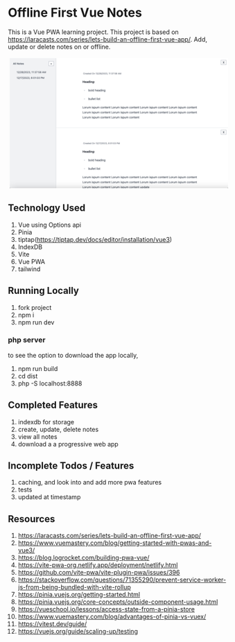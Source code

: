 # Offline First Vue Notes
This is a Vue PWA learning project. This project is based on https://laracasts.com/series/lets-build-an-offline-first-vue-app/. Add, update or delete notes on or offline.

<img src="./readme-image.png" alt="Notes" height="300" width="700" style="vertical-align:top; margin:4px">

## Technology Used

1. Vue using Options api
2. Pinia
3. tiptap(https://tiptap.dev/docs/editor/installation/vue3)
4. IndexDB
5. Vite
6. Vue PWA
7. tailwind

## Running Locally

1. fork project
2. npm i
3. npm run dev

### php server
to see the option to download the app locally, 
1. npm run build
2. cd dist
3. php -S localhost:8888


## Completed Features

1. indexdb for storage
2. create, update, delete notes
3. view all notes
4. download a a progressive web app

## Incomplete Todos / Features

1. caching, and look into and add more pwa features
2. tests
3. updated at timestamp

## Resources

1. https://laracasts.com/series/lets-build-an-offline-first-vue-app/
2. https://www.vuemastery.com/blog/getting-started-with-pwas-and-vue3/
3. https://blog.logrocket.com/building-pwa-vue/
4. https://vite-pwa-org.netlify.app/deployment/netlify.html
5. https://github.com/vite-pwa/vite-plugin-pwa/issues/396
6. https://stackoverflow.com/questions/71355290/prevent-service-worker-js-from-being-bundled-with-vite-rollup
7. https://pinia.vuejs.org/getting-started.html
8. https://pinia.vuejs.org/core-concepts/outside-component-usage.html
9. https://vueschool.io/lessons/access-state-from-a-pinia-store
10. https://www.vuemastery.com/blog/advantages-of-pinia-vs-vuex/
11. https://vitest.dev/guide/
12. https://vuejs.org/guide/scaling-up/testing
